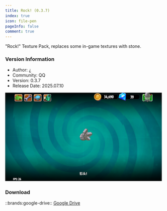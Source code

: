 ```yaml
---
title: Rock! (0.3.7)
index: true
icon: file-pen
pageInfo: false
comment: true
---
```


"Rock!" Texture Pack, replaces some in-game textures with stone.

### Version Information

- Author: ¿
- Community: QQ
- Version: 0.3.7
- Release Date: 2025.07.10

![](/assets/image/creator-garden/custom-version/rock-0.3.7-1.png)

### Download

::brands:google-drive:: [Google Drive](https://drive.google.com/file/d/1lqnbuSqXpzBJ1J0kE71FvFCh-4zkN68G/view?usp=sharing)

